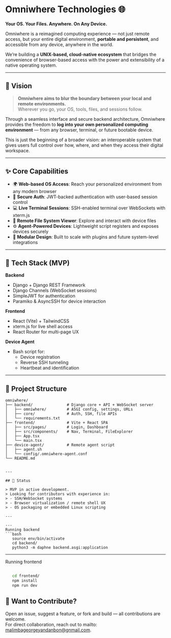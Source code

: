 # Omniwhere Technologies 🌐  
**Your OS. Your Files. Anywhere. On Any Device.**

Omniwhere is a reimagined computing experience — not just remote access, but your entire digital environment, **portable and persistent**, and accessible from any device, anywhere in the world.

We’re building a **UNIX-based, cloud-native ecosystem** that bridges the convenience of browser-based access with the power and extensibility of a native operating system.

---

## 🧭 Vision

> **Omniwhere aims to blur the boundary between your local and remote environments.**  
> Wherever you go, your OS, tools, files, and sessions follow.

Through a seamless interface and secure backend architecture, Omniwhere provides the freedom to **log into your own personalized computing environment** — from any browser, terminal, or future bootable device.

This is just the beginning of a broader vision: an interoperable system that gives users full control over how, where, and when they access their digital workspace.

---

## ✨ Core Capabilities

- 🌍 **Web-based OS Access**: Reach your personalized environment from any modern browser  
- 🔐 **Secure Auth**: JWT-backed authentication with user-based session control  
- 💻 **Live Terminal Sessions**: SSH-enabled terminal over WebSockets with xterm.js  
- 📁 **Remote File System Viewer**: Explore and interact with device files  
- ⚙️ **Agent-Powered Devices**: Lightweight script registers and exposes devices securely  
- 🧩 **Modular Design**: Built to scale with plugins and future system-level integrations  

---

## 🔧 Tech Stack (MVP)

**Backend**  
- Django + Django REST Framework  
- Django Channels (WebSocket sessions)  
- SimpleJWT for authentication  
- Paramiko & AsyncSSH for device interaction  

**Frontend**  
- React (Vite) + TailwindCSS  
- xterm.js for live shell access  
- React Router for multi-page UX  

**Device Agent**  
- Bash script for:
  - Device registration
  - Reverse SSH tunneling
  - Heartbeat and identification

---

## 📁 Project Structure

```plaintext
omniwhere/
├── backend/               # Django core + API + WebSocket server
│   ├── omniwhere/         # ASGI config, settings, URLs
│   ├── core/              # Auth, SSH, file APIs
│   └── requirements.txt
├── frontend/              # Vite + React SPA
│   ├── src/pages/         # Login, Dashboard
│   ├── src/components/    # Nav, Terminal, FileExplorer
│   ├── App.tsx
│   └── main.tsx
├── device-agent/          # Remote agent script
│   ├── agent.sh
│   └── config/.omniwhere-agent.conf
└── README.md


---

## 🧪 Status

> MVP in active development.  
> Looking for contributors with experience in:  
> - SSH/WebSocket systems  
> - Browser virtualization / remote shell UX  
> - OS packaging or embedded Linux scripting  

---

---
Running backend
```bash 
   source env/bin/activate
   cd backend/
   python3 -m daphne backend.asgi:application
```

---
Running frontend
```bash 
   
   cd frontend/
   npm install
   npm run dev
```
## 🤝 Want to Contribute?

Open an issue, suggest a feature, or fork and build — all contributions are welcome.  
For direct collaboration, reach out to mailto: malimbageorgeyandanbon@gnmail.com.
